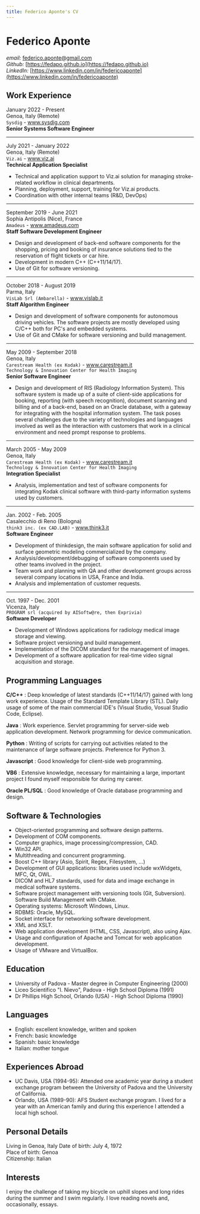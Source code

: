 ```yaml
---
title: Federico Aponte's CV
---
```

# Federico Aponte

_email:_ [federico.aponte@gmail.com](mailto:federico.aponte@gmail.com) \
_Github:_ [https://fedapo.github.io](https://fedapo.github.io) \
_LinkedIn:_ [https://www.linkedin.com/in/federicoaponte](https://www.linkedin.com/in/federicoaponte)

## Work Experience

January 2022 - Present \
Genoa, Italy (Remote) \
`Sysdig` - www.sysdig.com \
**Senior Systems Software Engineer**

---
July 2021 - January 2022 \
Genoa, Italy (Remote) \
`Viz.ai` - www.viz.ai \
**Technical Application Specialist**
- Technical and application support to Viz.ai solution for managing stroke-related workflow in clinical departments.
- Planning, deployment, support, training for Viz.ai products.
- Coordination with other internal teams (R&D, DevOps)

---
September 2019 - June 2021 \
Sophia Antipolis (Nice), France \
`Amadeus` - www.amadeus.com \
**Staff Software Development Engineer**
- Design and development of back-end software components for the shopping, pricing and booking of insurance solutions tied to the reservation of flight tickets or car hire.
- Development in modern C++ (C++11/14/17).
- Use of Git for software versioning.

---
October 2018 - August 2019 \
Parma, Italy \
`VisLab Srl (Ambarella)` - www.vislab.it \
**Staff Algorithm Engineer**
- Design and development of software components for autonomous driving vehicles. The software projects are mostly developed using C/C++ both for PC's and embedded systems.
- Use of Git and CMake for software versioning and build management.

---
May 2009 - September 2018 \
Genoa, Italy \
`Carestream Health (ex Kodak)` - www.carestream.it \
`Technology & Innovation Center for Health Imaging` \
**Senior Software Engineer**
- Design and development of RIS (Radiology Information System). This software system is made up of a suite of client-side applications for booking, reporting (with speech recognition), document scanning and billing and of a back-end, based on an Oracle database, with a gateway for integrating with the hospital information system. The task poses several challenges due to the variety of technologies and languages involved as well as the interaction with customers that work in a clinical environment and need prompt response to problems.

---
March 2005 - May 2009 \
Genoa, Italy \
`Carestream Health (ex Kodak)` - www.carestream.it \
`Technology & Innovation Center for Health Imaging` \
**Integration Specialist**
- Analysis, implementation and test of software components for integrating Kodak clinical software with third-party information systems used by customers.

---
Jan. 2002 - Feb. 2005 \
Casalecchio di Reno (Bologna) \
`think3 inc. (ex CAD.LAB)` - www.think3.it \
**Software Engineer**
- Development of thinkdesign, the main software application for solid and surface geometric modeling commercialized by the company.
- Analysis/development/debugging of software components used by other teams involved in the project.
- Team work and planning with QA and other development groups across several company locations in USA, France and India.
- Analysis and implementation of customer requests.

---
Oct. 1997 - Dec. 2001 \
Vicenza, Italy \
`PROGRAM srl (acquired by AISoftw@re, then Exprivia)` \
**Software Developer**
- Development of Windows applications for radiology medical image storage and viewing.
- Software project versioning and build management.
- Implementation of the DICOM standard for the management of images.
- Development of a software application for real-time video signal acquisition and storage.

## Programming Languages

**C/C++**
: Deep knowledge of latest standards (C++11/14/17) gained with long work experience. Usage of the Standard Template Library (STL). Daily usage of some of the main commercial IDE's (Visual Studio, Vosual Studio Code, Eclipse).

**Java**
: Work experience. Servlet programming for server-side web application development. Network programming for device communication.

**Python**
: Writing of scripts for carrying out activities related to the maintenance of large software projects. Preference for Python 3.

**Javascript**
: Good knowledge for client-side web programming.

**VB6**
: Extensive knowledge, necessary for maintaining a large, important project I found myself responsible for during my career.

**Oracle PL/SQL**
: Good knowledge of Oracle database programming and design.

## Software & Technologies

- Object-oriented programming and software design patterns.
- Development of COM components.
- Computer graphics, image processing/compression, CAD.
- Win32 API.
- Multithreading and concurrent programming.
- Boost C++ library (Asio, Spirit, Regex, Filesystem, ...)
- Development of GUI applications: libraries used include wxWidgets, MFC, Qt, OWL.
- DICOM and HL7 standards, used for data and image exchange in medical software systems.
- Software project management with versioning tools (Git, Subversion).
Software Build Management with CMake.
- Operating systems: Microsoft Windows, Linux.
- RDBMS: Oracle, MySQL.
- Socket interface for networking software development.
- XML and XSLT.
- Web application development (HTML, CSS, Javascript), also using Ajax.
- Usage and configuration of Apache and Tomcat for web application development.
- Usage of VMware and VirtualBox.

## Education

- University of Padova - Master degree in Computer Engineering (2000)
- Liceo Scientifico "I. Nievo", Padova - High School Diploma (1991)
- Dr Phillips High School, Orlando (USA) - High School Diploma (1990)

## Languages

- English: excellent knowledge, written and spoken
- French: basic knowledge
- Spanish: basic knowledge
- Italian: mother tongue

## Experiences Abroad

- UC Davis, USA (1994-95): Attended one academic year during a student exchange program between the University of Padova and the University of California.
- Orlando, USA (1989-90): AFS Student exchange program. I lived for a year with an American family and during this experience I attended a local high school.

## Personal Details

Living in Genoa, Italy
Date of birth: July 4, 1972 \
Place of birth: Genoa \
Citizenship: Italian

## Interests

I enjoy the challenge of taking my bicycle on uphill slopes and long rides during the summer and I swim regularly. I love reading novels and, occasionally, essays.
